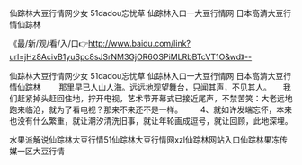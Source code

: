 仙踪林大豆行情网少女
51dadou忘忧草
仙踪林入口一大豆行情网
日本高清大豆行情仙踪林


《最/新/观/看/入/口👉http://www.baidu.com/link?url=jHz8AcivB1yuSpc8sJSrNM3GjOR6OSPiMLRbBTcVT1O&wd》--

仙踪林大豆行情网少女
51dadou忘忧草
仙踪林入口一大豆行情网
日本高清大豆行情仙踪林
　　那里早已人山人海。远远地观望舞台，只闻其声，不见其人。　　我们赶紧掉头赶回住地，拧开电视，艺术节开幕式已接近尾声，不禁苦笑：大老远地跑来临沧，就为了看电视？那来不来还不是一样。
　　4、就如许发端忘怀，本来也没有什么繁重，就让潮汐清洗旧事，就让年轮画成逗号，就让回顾，此地深埋。





水果派解说仙踪林大豆行情51仙踪林大豆行情网xzl仙踪林网站入口仙踪林果冻传媒一区大豆行情
